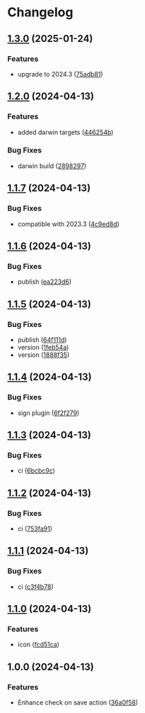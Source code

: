 # Changelog

## [1.3.0](https://github.com/atty303/dioxus-intellij/compare/v1.2.0...v1.3.0) (2025-01-24)


### Features

* upgrade to 2024.3 ([75adb81](https://github.com/atty303/dioxus-intellij/commit/75adb818b1594d819becfb5656e308c74495f8c6))

## [1.2.0](https://github.com/atty303/dioxus-intellij/compare/v1.1.7...v1.2.0) (2024-04-13)


### Features

* added darwin targets ([446254b](https://github.com/atty303/dioxus-intellij/commit/446254b2820de34558ce35510f6e58d3a3515f2c))


### Bug Fixes

* darwin build ([2898297](https://github.com/atty303/dioxus-intellij/commit/28982970def0d6c8a049fed414fd465c8d57148f))

## [1.1.7](https://github.com/atty303/dioxus-intellij/compare/v1.1.6...v1.1.7) (2024-04-13)


### Bug Fixes

* compatible with 2023.3 ([4c9ed8d](https://github.com/atty303/dioxus-intellij/commit/4c9ed8d5e24515affd072b9a7bf0faa0ca98945a))

## [1.1.6](https://github.com/atty303/dioxus-intellij/compare/v1.1.5...v1.1.6) (2024-04-13)


### Bug Fixes

* publish ([ea223d6](https://github.com/atty303/dioxus-intellij/commit/ea223d642d0dd2d85e9d63b4bc9b3c93a49d3361))

## [1.1.5](https://github.com/atty303/dioxus-intellij/compare/v1.1.4...v1.1.5) (2024-04-13)


### Bug Fixes

* publish ([64f111d](https://github.com/atty303/dioxus-intellij/commit/64f111d9e7b233e422d1cb82bee850133b40eff0))
* version ([1feb54a](https://github.com/atty303/dioxus-intellij/commit/1feb54a2db52b5d861f1a6d2451dda32d1f6ce08))
* version ([1888f35](https://github.com/atty303/dioxus-intellij/commit/1888f350d47618130761f141ed45e4e2d2437d1c))

## [1.1.4](https://github.com/atty303/dioxus-intellij/compare/v1.1.3...v1.1.4) (2024-04-13)


### Bug Fixes

* sign plugin ([6f2f279](https://github.com/atty303/dioxus-intellij/commit/6f2f279e0c06f43bc94d2b058ecd18e8aed178ee))

## [1.1.3](https://github.com/atty303/dioxus-intellij/compare/v1.1.2...v1.1.3) (2024-04-13)


### Bug Fixes

* ci ([6bcbc9c](https://github.com/atty303/dioxus-intellij/commit/6bcbc9cd30385e77073ca4a8280992ef6254d681))

## [1.1.2](https://github.com/atty303/dioxus-intellij/compare/v1.1.1...v1.1.2) (2024-04-13)


### Bug Fixes

* ci ([753fa91](https://github.com/atty303/dioxus-intellij/commit/753fa9176de9bd846092b0564fbcbc8fdcc463e7))

## [1.1.1](https://github.com/atty303/dioxus-intellij/compare/v1.1.0...v1.1.1) (2024-04-13)


### Bug Fixes

* ci ([c3f4b78](https://github.com/atty303/dioxus-intellij/commit/c3f4b78b598e05d98802572ddcd9b07f4a55ce03))

## [1.1.0](https://github.com/atty303/dioxus-intellij/compare/v1.0.0...v1.1.0) (2024-04-13)


### Features

* icon ([fcd51ca](https://github.com/atty303/dioxus-intellij/commit/fcd51ca12cb4d7cf65eb12f37544e980c3eab657))

## 1.0.0 (2024-04-13)


### Features

* Enhance check on save action ([36a0f58](https://github.com/atty303/dioxus-intellij/commit/36a0f580e8ccd0ef8d28b5416209545abe9ca3ca))
